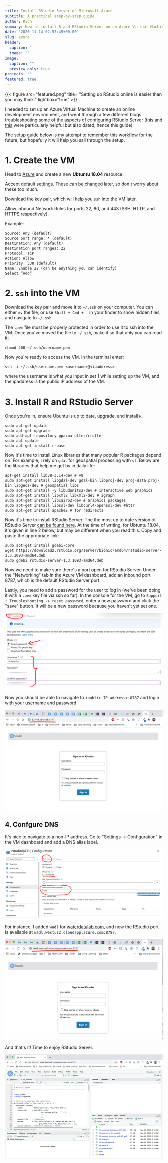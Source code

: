 ```yaml
---
title: Install RStudio Server on Microsoft Azure
subtitle: A practical step-by-step guide
author: Rich
summary: How to install R and RStudio Server on an Azure Virtual Machine.
date: '2020-11-14 02:57:45+00:00'
slug: azure
header:
  caption: ''
  image: ''
image: 
  caption: ""
  preview_only: true
projects: ""
featured: true
---
```



{{< figure src="featured.png" title= "Setting up RStudio online is easier than you may think." lightbox="true" >}}


I needed to set up an Azure Virtual Machine to create an online development environment, and went through a few different blogs troubleshooting some of the aspects of configuring RStudio Server ([this](https://medium.com/techinpieces/practical-azure-how-to-enable-ssh-on-azure-vm-84d8fba8103e) and [this](https://techcommunity.microsoft.com/t5/educator-developer-blog/hosting-rserver-and-rstudio-on-azure/ba-p/744389) were particularly helpful but also dated, hence this guide).  

The setup guide below is my attempt to remember this workflow for the future, but hopefully it will help you sail through the setup.  


# 1. Create the VM

Head to [Azure](poral.azure.com) and create a new **Ubtuntu 18.04** resource.  

Accept default settings. These can be changed later, so don't worry about these too much.  

Download the key pair, which will help you `ssh` into the VM later.  

Allow inbound Network Rules for ports 22, 80, and 443 (SSH, HTTP, and HTTPS respectively).  

Example:  

```
Source: Any (default)
Source port range: * (default)
Destination: Any (default)
Destination port ranges: 22
Protocol: TCP
Action: Allow
Priority: 330 (default)
Name: Enable 22 (can be anything you can identify)
Select “Add“
```


# 2. `ssh` into the VM

Download the key pair and move it to `~/.ssh` on your computer. You can either `mv` the file, or use `Shift + Cmd + .` in your finder to show hidden files, and navigate to `~/.ssh`.  

The `.pem` file must be properly protected in order to use it to ssh into the VM. Once you've moved the file to `~/.ssh`, make it so that only you can read it:  

```
chmod 400 ~/.ssh/username.pem
```   

Now you're ready to access the VM. In the terminal enter:  

```
ssh -i ~/.ssh/username.pem <username>@<ipaddress>
```  

where the username is what you input in set 1 while setting up the VM, and the ipaddress is the public IP address of the VM.  



# 3. Install R and RStudio Server

Once you're in, ensure Ubuntu is up to date, upgrade, and install `R`.  

```
sudo apt-get update
sudo apt-get upgrade
sudo add-apt-repository ppa:marutter/rrutter
sudo apt update
sudo apt-get install r-base
```

Now it's time to install Linux libraries that many popular R packages depend on. For example, I rely on `gdal` for geospatial processing with `sf`. Below are the libraries that help me get by in daily life:  

```
apt-get install libv8-3.14-dev # v8
sudo apt-get install libgdal-dev gdal-bin libproj-dev proj-data proj-bin libgeos-dev # geospatial libs
sudo apt-get install -y libudunits2-dev # interactive web graphics
sudo apt-get install libxml2 libxml2-dev # igraph
sudo apt-get install libcairo2-dev # Graphics packages
sudo apt-get install libssl-dev libcurl4-openssl-dev #httr
sudo apt-get install apache2 # for redirects
```

Now it's time to install RStudio Server. The the most up to date version of RStudio Server [can be found here](https://rstudio.com/products/rstudio/download-server/debian-ubuntu/0). At the time of writing, for Ubtuntu 18.04, it's given in line 2 below, but may be different when you read this. Copy and paste the appropriate link:    

```
sudo apt-get install gdebi-core
wget https://download2.rstudio.org/server/bionic/amd64/rstudio-server-1.3.1093-amd64.deb
sudo gdebi rstudio-server-1.3.1093-amd64.deb
```

Now we need to make sure there's a port open for RStudio Server. Under the "Networking" tab in the Azure VM dashboard, add an inbound port 8787, which is the default RStudio Server port.  

Lastly, you need to add a password for the user to log in (we've been doing it with a `.pem` key file via ssh so far). In the console for the VM, go to `Support + Troubleshooting -> reset password`, enter a new password and click the "save" button. It will be a new password because you haven't yet set one.  

![](password.png)  

Now you should be able to navigate to `<public IP address>:8787` and login with your username and password.  

![](ip.png)  


## 4. Confgure DNS  

It's nice to navigate to a non-IP address. Go to "Settings -> Configuration" in the VM dashboard and add a DNS alias label.  

![](config.png)

For instance, I added `wadl` for [waterdatalab.com](waterdatalab.com), and now the RStudio port is available at `wadl.westus2.cloudapp.azure.com:8787`. 

![](dns.png)


And that's it! Time to enjoy RStudio Server.  

![](featured.png)

